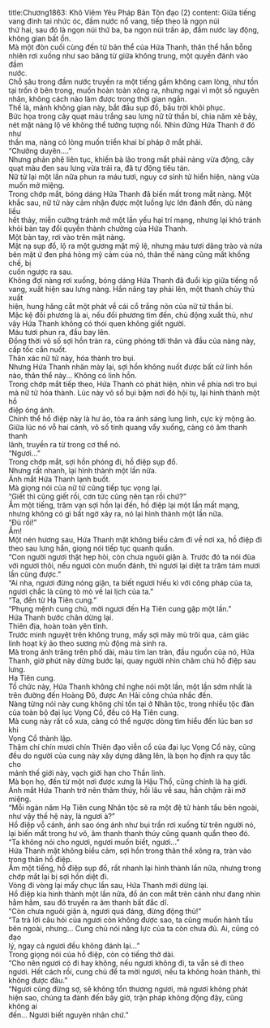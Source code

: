 title:Chương1863: Khô Viêm Yêu Pháp Bản Tôn đạo (2)
content:
Giữa tiếng vang đinh tai nhức óc, đầm nước nổ vang, tiếp theo là ngọn núi<br>thứ hai, sau đó là ngọn núi thứ ba, ba ngọn núi trấn áp, đầm nước lay động,<br>không gian bất ổn.<br>Mà một đòn cuối cùng đến từ bản thể của Hứa Thanh, thân thể hắn bỗng<br>nhiên rơi xuống như sao băng từ giữa không trung, một quyền đánh vào đầm<br>nước.<br>Chỗ sâu trong đầm nước truyền ra một tiếng gầm không cam lòng, như tồn<br>tại trốn ở bên trong, muốn hoàn toàn xông ra, nhưng ngại vì một số nguyên<br>nhân, không cách nào làm được trong thời gian ngắn.<br>Thế là, mảnh không gian này, bắt đầu sụp đổ, bầu trời khôi phục.<br>Bức họa trong cây quạt màu trắng sau lưng nữ tử thần bí, chia năm xẻ bảy,<br>nét mặt nàng lộ vẻ không thể tưởng tượng nổi. Nhìn đứng Hứa Thanh ở đó như<br>thần ma, nàng có lòng muốn triển khai bí pháp ở mắt phải.<br>“Chưởng duyên….”<br>Nhưng phản phệ liên tục, khiến bà lão trong mắt phải nàng vừa động, cây<br>quạt màu đen sau lưng vừa trải ra, đã tự động tiêu tán.<br>Nữ tử lại một lần nữa phun ra máu tươi, nguy cơ sinh tử hiển hiện, nàng vừa<br>muốn mở miệng.<br>Trong chớp mắt, bóng dáng Hứa Thanh đã biến mất trong mắt nàng. Một<br>khắc sau, nữ tử này cảm nhận được một luồng lực lớn đánh đến, dù nàng liều<br>hết thảy, miễn cưỡng tránh mở một lần yếu hại trí mạng, nhưng lại khó tránh<br>khỏi bàn tay đổi quyền thành chưởng của Hứa Thanh.<br>Một bàn tay, rơi vào trên mặt nàng.<br>Mặt nạ sụp đổ, lộ ra một gương mặt mỹ lệ, nhưng máu tươi dâng trào và nửa<br>bên mặt ứ đen phá hỏng mỹ cảm của nó, thân thể nàng cũng mất khống chế, bị<br>cuốn ngược ra sau.<br>Không đợi nàng rơi xuống, bóng dáng Hứa Thanh đã đuổi kịp giữa tiếng nổ<br>vang, xuất hiện sau lưng nàng. Hắn nâng tay phải lên, một thanh chủy thủ xuất<br>hiện, hung hăng cắt một phát về cái cổ trắng nõn của nữ tử thần bí.<br>Mặc kệ đối phương là ai, nếu đối phương tìm đến, chủ động xuất thủ, như<br>vậy Hứa Thanh không có thói quen không giết người.<br>Máu tươi phun ra, đầu bay lên.<br>Đồng thời vô số sợi hồn tràn ra, cũng phóng tới thân và đầu của nàng này,<br>cấp tốc cắn nuốt.<br>Thân xác nữ tử này, hóa thành tro bụi.<br>Nhưng Hứa Thanh nhăn mày lại, sợi hồn không nuốt được bất cứ linh hồn<br>nào, thân thể này... Không có linh hồn.<br>Trong chớp mắt tiếp theo, Hứa Thanh có phát hiện, nhìn về phía nơi tro bụi<br>mà nữ tử hóa thành. Lúc này vô số bụi bặm nơi đó hội tụ, lại hình thành một hồ<br>điệp óng ánh.<br>Chỉnh thể hồ điệp này là hư ảo, tỏa ra ánh sáng lung linh, cực kỳ mộng ảo.<br>Giữa lúc nó vỗ hai cánh, vô số tinh quang vẩy xuống, càng có âm thanh thanh<br>lãnh, truyền ra từ trong cơ thể nó.<br>“Ngươi...”<br>Trong chớp mắt, sợi hồn phóng đi, hồ điệp sụp đổ.<br>Nhưng rất nhanh, lại hình thành một lần nữa.<br>Ánh mắt Hứa Thanh lạnh buốt.<br>Mà giọng nói của nữ tử cũng tiếp tục vọng lại.<br>“Giết thì cũng giết rồi, cơn tức cũng nên tan rồi chứ?”<br>Ầm một tiếng, trăm vạn sợi hồn lại đến, hồ điệp lại một lần mất mạng,<br>nhưng không có gì bất ngờ xảy ra, nó lại hình thành một lần nữa.<br>“Đủ rồi!”<br>Ầm!<br>Một nén hương sau, Hứa Thanh mặt không biểu cảm đi về nơi xa, hồ điệp đi<br>theo sau lưng hắn, giọng nói tiếp tục quanh quẩn.<br>“Con người ngươi thật hẹp hòi, còn chưa nguôi giận à. Trước đó ta nói đùa<br>với ngươi thôi, nếu ngươi còn muốn đánh, thì ngươi lại diệt ta trăm tám mươi<br>lần cũng được.”<br>“Ai nha, ngươi đừng nóng giận, ta biết ngươi hiếu kì với công pháp của ta,<br>ngươi chắc là cũng tò mò về lai lịch của ta.”<br>“Ta, đến từ Hạ Tiên cung.”<br>“Phụng mệnh cung chủ, mời ngươi đến Hạ Tiên cung gặp một lần.”<br>Hứa Thanh bước chân dừng lại.<br>Thiên địa, hoàn toàn yên tĩnh.<br>Trước minh nguyệt trên không trung, mấy sợi mây mù trôi qua, cảm giác<br>linh hoạt kỳ ảo theo sương mù động mà sinh ra.<br>Mà trong ánh trăng trên phố dài, màu tím lan tràn, đầu nguồn của nó, Hứa<br>Thanh, giờ phút này dừng bước lại, quay người nhìn chăm chú hồ điệp sau lưng.<br>Hạ Tiên cung.<br>Tổ chức này, Hứa Thanh không chỉ nghe nói một lần, một lần sớm nhất là<br>trên đường đến Hoàng Đô, được An Hải công chúa nhắc đến.<br>Nàng từng nói này cung không chỉ tồn tại ở Nhân tộc, trong nhiều tộc đàn<br>của toàn bộ đại lục Vọng Cổ, đều có Hạ Tiên cung.<br>Mà cung này rất cổ xưa, càng có thể ngược dòng tìm hiểu đến lúc ban sơ khi<br>Vọng Cổ thành lập.<br>Thậm chí chín mươi chín Thiên đạo viễn cổ của đại lục Vọng Cổ này, cũng<br>đều do người của cung này xây dựng dâng lên, là bọn họ định ra quy tắc cho<br>mảnh thế giới này, vạch giới hạn cho Thần linh.<br>Mà bọn họ, đến từ một nơi được xưng là Hậu Thổ, cũng chính là hạ giới.<br>Ánh mắt Hứa Thanh trở nên thâm thúy, hồi lâu về sau, hắn chậm rãi mở<br>miệng.<br>“Mỗi ngàn năm Hạ Tiên cung Nhân tộc sẽ ra một đệ tử hành tẩu bên ngoài,<br>như vậy thế hệ này, là ngươi à?”<br>Hồ điệp vỗ cánh, ánh sao óng ánh như bụi trần rơi xuống từ trên người nó,<br>lại biến mất trong hư vô, âm thanh thanh thúy cũng quanh quẩn theo đó.<br>“Ta không nói cho ngươi, ngươi muốn biết, ngươi...”<br>Hứa Thanh mặt không biểu cảm, sợi hồn trong thân thể xông ra, tràn vào<br>trong thân hồ điệp.<br>Ầm một tiếng, hồ điệp sụp đổ, rất nhanh lại hình thành lần nữa, nhưng trong<br>chớp mắt lại bị sợi hồn diệt đi.<br>Vòng đi vòng lại mấy chục lần sau, Hứa Thanh mới dừng lại.<br>Hồ điệp kia hình thành một lần nữa, đồ án con mắt trên cánh như đang nhìn<br>hằm hằm, sau đó truyền ra âm thanh bất đắc dĩ.<br>“Còn chưa nguôi giận à, ngươi quá đáng, đừng động thủ!”<br>“Ta trả lời câu hỏi của ngươi còn không được sao, ta cũng muốn hành tẩu<br>bên ngoài, nhưng... Cung chủ nói năng lực của ta còn chưa đủ. Ai, cũng có đạo<br>lý, ngay cả ngươi đều không đánh lại...”<br>Trong giọng nói của hồ điệp, còn có tiếng thở dài.<br>“Cho nên ngươi có đi hay không, nếu ngươi không đi, ta vẫn sẽ đi theo<br>ngươi. Hết cách rồi, cung chủ để ta mời ngươi, nếu ta không hoàn thành, thì<br>không được đâu.”<br>“Ngươi cũng đừng sợ, sẽ không tổn thương ngươi, mà ngươi không phát<br>hiện sao, chúng ta đánh đến bây giờ, trận pháp không động đậy, cũng không ai<br>đến... Ngươi biết nguyên nhân chứ.”